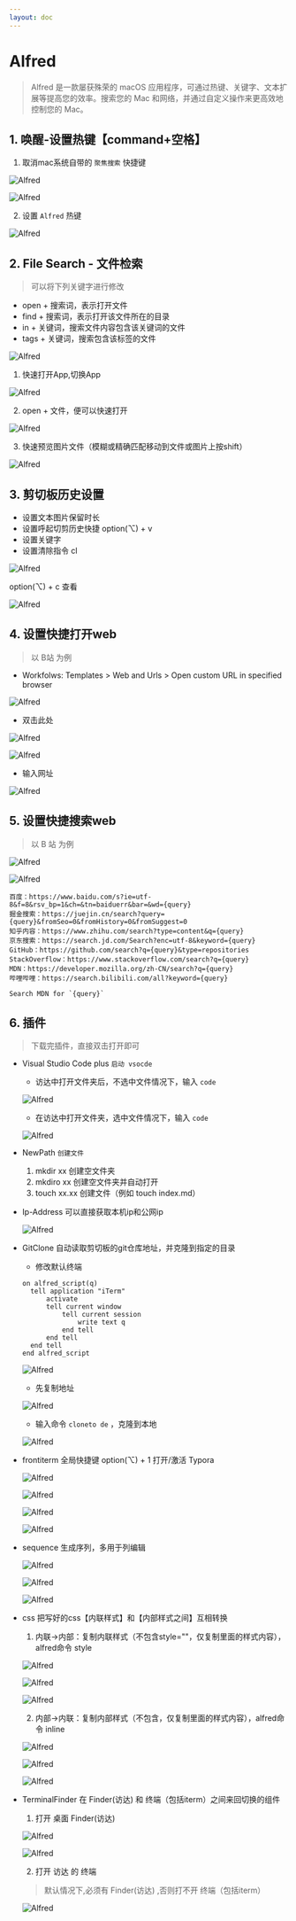 ```yaml
---
layout: doc
---
```


# Alfred
> Alfred 是一款屡获殊荣的 macOS 应用程序，可通过热键、关键字、文本扩展等提高您的效率。搜索您的 Mac 和网络，并通过自定义操作来更高效地控制您的 Mac。

## 1. 唤醒-设置热键【command+空格】

  1. 取消mac系统自带的 `聚焦搜索` 快捷键

  ![Alfred](/Alfred_01.png)
  
  ![Alfred](/Alfred_02.png)

  2. 设置 `Alfred` 热键

  ![Alfred](/Alfred_03.png)


## 2. File Search - 文件检索
> 可以将下列关键字进行修改

  - open + 搜索词，表示打开文件
  - find + 搜索词，表示打开该文件所在的目录
  - in + 关键词，搜索文件内容包含该关键词的文件
  - tags + 关键词，搜索包含该标签的文件

  ![Alfred](/Alfred_04.png)

  1. 快速打开App,切换App

  ![Alfred](/Alfred_05.png)
  
  2. open + 文件，便可以快速打开

  ![Alfred](/Alfred_06.png)

  3. 快速预览图片文件（模糊或精确匹配移动到文件或图片上按shift）
  
  ![Alfred](/Alfred_07.png)

## 3. 剪切板历史设置

  - 设置文本图片保留时长
  - 设置呼起切剪历史快捷 option(⌥) + v
  - 设置关键字
  - 设置清除指令 cl

  ![Alfred](/Alfred_08.png)

  option(⌥) + c 查看

  ![Alfred](/Alfred_09.png)

## 4. 设置快捷打开web
> 以 B站 为例

  - Workfolws: Templates > Web and Urls > Open custom URL in specified browser
  
  ![Alfred](/Alfred_10.png)
  
  - 双击此处

  ![Alfred](/Alfred_11.png)
  
  ![Alfred](/Alfred_12.png)

  - 输入网址

  ![Alfred](/Alfred_13.png)

## 5. 设置快捷搜索web
> 以 B 站 为例

  ![Alfred](/Alfred_14.png)
  
  ![Alfred](/Alfred_15.png)

  ```shell
  百度：https://www.baidu.com/s?ie=utf-8&f=8&rsv_bp=1&ch=&tn=baiduerr&bar=&wd={query}
  掘金搜索：https://juejin.cn/search?query={query}&fromSeo=0&fromHistory=0&fromSuggest=0
  知乎内容：https://www.zhihu.com/search?type=content&q={query}
  京东搜索：https://search.jd.com/Search?enc=utf-8&keyword={query}
  GitHub：https://github.com/search?q={query}&type=repositories
  StackOverflow：https://www.stackoverflow.com/search?q={query}
  MDN：https://developer.mozilla.org/zh-CN/search?q={query}
  哔哩哔哩：https://search.bilibili.com/all?keyword={query}
  ```
  ```shell
  Search MDN for `{query}`
  ```

## 6. 插件
> 下载完插件，直接双击打开即可

  - Visual Studio Code plus  `启动 vsocde`
    - 访达中打开文件夹后，不选中文件情况下，输入 `code`
    
    ![Alfred](/Alfred_16.png)
    
    - 在访达中打开文件夹，选中文件情况下，输入 `code`
    
    ![Alfred](/Alfred_17.png)

  - NewPath  `创建文件`
    1. mkdir xx 创建空文件夹
    2. mkdiro xx 创建空文件夹并自动打开
    3. touch xx.xx 创建文件（例如 touch index.md）
  
  - Ip-Address 可以直接获取本机ip和公网ip

    ![Alfred](/Alfred_18.png)
  
  - GitClone 自动读取剪切板的git仓库地址，并克隆到指定的目录
    - 修改默认终端
    ```shell
    on alfred_script(q)
      tell application "iTerm"
          activate
          tell current window
              tell current session
                  write text q
              end tell
          end tell
      end tell
    end alfred_script
    ```
    ![Alfred](/Alfred_19.png)

    - 先复制地址

    ![Alfred](/Alfred_20.png)

    - 输入命令 `cloneto de` ，克隆到本地

    ![Alfred](/Alfred_21.png)

  - frontiterm 全局快捷键 option(⌥) + 1 打开/激活 Typora

    ![Alfred](/Alfred_22.png)

    ![Alfred](/Alfred_23.png)
    
    ![Alfred](/Alfred_35.png)
    
    ![Alfred](/Alfred_36.png)

  - sequence 生成序列，多用于列编辑

    ![Alfred](/Alfred_24.png)
    
    ![Alfred](/Alfred_25.png)

    ![Alfred](/Alfred_26.png)

  - css 把写好的css【内联样式】和【内部样式之间】互相转换

    1. 内联->内部：复制内联样式（不包含style=""，仅复制里面的样式内容），alfred命令 style

    ![Alfred](/Alfred_27.png)

    ![Alfred](/Alfred_28.png)
    
    ![Alfred](/Alfred_29.png)

    2. 内部->内联：复制内部样式（不包含<style></style>，仅复制里面的样式内容），alfred命令 inline
    
    ![Alfred](/Alfred_30.png)
    
    ![Alfred](/Alfred_31.png)
    
    ![Alfred](/Alfred_32.png)

  - TerminalFinder 在 Finder(访达) 和 终端（包括iterm）之间来回切换的组件

    1. 打开 桌面 Finder(访达)

    ![Alfred](/Alfred_33.png)
    
    ![Alfred](/Alfred_34.png)

    2. 打开 访达 的 终端
    > 默认情况下,必须有 Finder(访达) ,否则打不开 终端（包括iterm）
    
    ![Alfred](/Alfred_35.png)